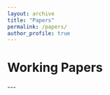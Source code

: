 ```yaml
---
layout: archive
title: "Papers"
permalink: /papers/
author_profile: true
---
```


<h1> Working Papers</h1>
---

<!---
{% if author.googlescholar %}
  You can also find my articles on <u><a href="{{author.googlescholar}}">my Google Scholar profile</a>.</u>
{% endif %}

{% include base_path %}

{% for post in site.publications reversed %}
  {% if post.pubtype == 'working' %}
      {% include archive-single.html %}
  {% endif %}
{% endfor %}
-->

<!---
<font size=”16”> Information and Voter Coordination: Evidence from the Rollout of Cellular Networks in the Developing World </font>

<font size=”12”> Brouwer, NR, Aditya Dasgupta, and Tesalia Rizzo </font>
-->